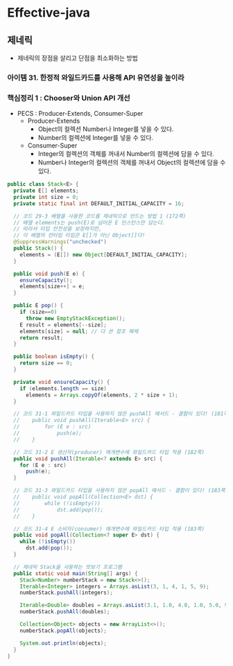 # Effective-java
## 제네릭
* 제네릭의 장점을 살리고 단점을 최소화하는 방법

### 아이템 31. 한정적 와일드카드를 사용해 API 유연성을 높이라

### 핵심정리 1 : Chooser와 Union API 개선 
* PECS : Producer-Extends, Consumer-Super
  * Producer-Extends
    * Object의 컬렉션 Number나 Integer를 넣을 수 있다.
    * Number의 컬렉션에 Integer를 넣을 수 있다.
  * Consumer-Super
    * Integer의 컬렉션의 객체를 꺼내서 Number의 컬렉션에 담을 수 있다.
    * Number나 Integer의 컬렉션의 객체를 꺼내서 Object의 컬렉션에 담을 수 있다.

```java
public class Stack<E> {
  private E[] elements;
  private int size = 0;
  private static final int DEFAULT_INITIAL_CAPACITY = 16;

  // 코드 29-3 배열을 사용한 코드를 제네릭으로 만드는 방법 1 (172쪽)
  // 배열 elements는 push(E)로 넘어온 E 인스턴스만 담는다.
  // 따라서 타입 안전성을 보장하지만,
  // 이 배열의 런타임 타입은 E[]가 아닌 Object[]다!
  @SuppressWarnings("unchecked")
  public Stack() {
    elements = (E[]) new Object[DEFAULT_INITIAL_CAPACITY];
  }

  public void push(E e) {
    ensureCapacity();
    elements[size++] = e;
  }

  public E pop() {
    if (size==0)
      throw new EmptyStackException();
    E result = elements[--size];
    elements[size] = null; // 다 쓴 참조 해제
    return result;
  }

  public boolean isEmpty() {
    return size == 0;
  }

  private void ensureCapacity() {
    if (elements.length == size)
      elements = Arrays.copyOf(elements, 2 * size + 1);
  }

  // 코드 31-1 와일드카드 타입을 사용하지 않은 pushAll 메서드 - 결함이 있다! (181쪽)
  //    public void pushAll(Iterable<E> src) {
  //        for (E e : src)
  //            push(e);
  //    }

  // 코드 31-2 E 생산자(producer) 매개변수에 와일드카드 타입 적용 (182쪽)
  public void pushAll(Iterable<? extends E> src) {
    for (E e : src)
      push(e);
  }

  // 코드 31-3 와일드카드 타입을 사용하지 않은 popAll 메서드 - 결함이 있다! (183쪽)
  //    public void popAll(Collection<E> dst) {
  //        while (!isEmpty())
  //            dst.add(pop());
  //    }

  // 코드 31-4 E 소비자(consumer) 매개변수에 와일드카드 타입 적용 (183쪽)
  public void popAll(Collection<? super E> dst) {
    while (!isEmpty())
      dst.add(pop());
  }

  // 제네릭 Stack을 사용하는 맛보기 프로그램
  public static void main(String[] args) {
    Stack<Number> numberStack = new Stack<>();
    Iterable<Integer> integers = Arrays.asList(3, 1, 4, 1, 5, 9);
    numberStack.pushAll(integers);

    Iterable<Double> doubles = Arrays.asList(3.1, 1.0, 4.0, 1.0, 5.0, 9.0);
    numberStack.pushAll(doubles);

    Collection<Object> objects = new ArrayList<>();
    numberStack.popAll(objects);

    System.out.println(objects);
  }
}

```
 